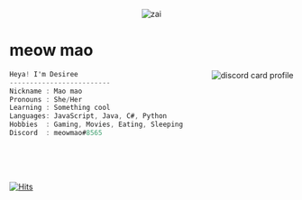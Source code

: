 <!-- zai my idool -->
<!-- - 👋 Hi, I’m @des2000
- 👀 I’m interested in ...
- 🌱 I’m currently learning ...
- 💞️ I’m looking to collaborate on ...
- 📫 How to reach me ... -->
  
<!---
des2000/des2000 is a ✨ special ✨ repository because its `README.md` (this file) appears on your GitHub profile.
You can click the Preview link to take a look at your changes.
--->

<div align="center">
  
  ![zai](https://user-images.githubusercontent.com/108568563/177003495-a0e88d55-6633-4b8f-ae4f-aaf51923142a.jpg)

  <!--- ![original](https://user-images.githubusercontent.com/108568563/176999625-347a51a9-6b47-4408-a446-c8f2bb63ee40.gif) --->
  
</div>

# meow mao

<a href="https://discord.com/users/730027153957322807" target="_blank">
  <img align="right" alt="discord card profile"src="https://lanyard.cnrad.dev/api/730027153957322807" />
</a>

```csharp
Heya! I'm Desiree
-------------------------
Nickname : Mao mao
Pronouns : She/Her
Learning : Something cool
Languages: JavaScript, Java, C#, Python
Hobbies  : Gaming, Movies, Eating, Sleeping
Discord  : meowmao#8565
```

<br/>
<br/>
<br/>

[![Hits](https://hits.link/hits?url=https://github.com/des2000&bgLeft=444444&bgRight=575fff&label=visits)](https://hits.link)
